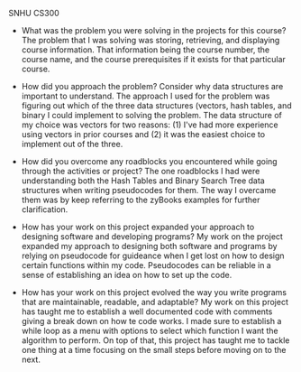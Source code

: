 SNHU CS300

- What was the problem you were solving in the projects for this course?
The problem that I was solving was storing, retrieving, and displaying course information. That information being the course number, the course name, and the course prerequisites if it exists for that particular course.

- How did you approach the problem? Consider why data structures are important to understand.
The approach I used for the problem was figuring out which of the three data structures (vectors, hash tables, and binary  I could implement to solving the problem.
The data structure of my choice was vectors for two reasons: (1) I've had more experience using vectors in prior courses and (2) it was the easiest choice to implement out of the three.

- How did you overcome any roadblocks you encountered while going through the activities or project?
The one roadblocks I had were understanding both the Hash Tables and Binary Search Tree data structures when writing pseudocodes for them.
The way I overcame them was by keep referring to the zyBooks examples for further clarification.

- How has your work on this project expanded your approach to designing software and developing programs?
My work on the project expanded my approach to designing both software and programs by relying on pseudocode for guideance when I get lost on how
to design certain functions within my code. Pseudocodes can be reliable in a sense of establishing an idea on how to set up the code.

- How has your work on this project evolved the way you write programs that are maintainable, readable, and adaptable?
My work on this project has taught me to establish a well documented code with comments giving a break down on how te code works. I made sure to establish a while loop
as a menu with options to select which function I want the algorithm to perform. On top of that, this project has taught me to tackle one thing at a time focusing on the small
steps before moving on to the next.
